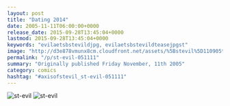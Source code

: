 ```yaml
---
layout: post
title: "Dating 2014"
date: 2005-11-11T06:00:00+0000
release_date: 2015-09-28T13:45:04+0000
lastmod: 2015-09-28T13:45:04+0000
keywords: "evilaetsbstevildjpg, evilaetsbstevildteasejpgst"
image: "http://d3e878vmunx8cm.cloudfront.net/assets/%5Bstevil%5D110905tease.jpg"
permalink: "/p/st-evil-051111"
summary: "Originally published Friday November, 11th 2005"
category: comics
hashtag: "#axisofstevil_st-evil-051111"
---
```


![st-evil](http://d3e878vmunx8cm.cloudfront.net/assets/%5Bstevil%5D110905tease.jpg)
![st-evil](http://d3e878vmunx8cm.cloudfront.net/assets/%5Bstevil%5D110905.jpg)
